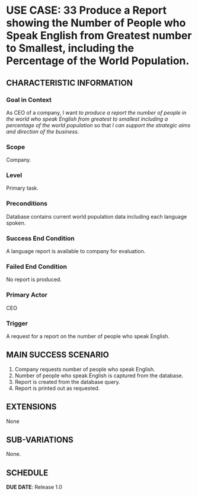 # USE CASE: 33 Produce a Report showing the Number of People who Speak English from Greatest number to Smallest, including the Percentage of the World Population.

## CHARACTERISTIC INFORMATION

### Goal in Context

As CEO of a company, I want *to produce a report the number of people in the world who speak English from greatest to smallest including a percentage of the world population* so that *I can support the strategic aims and direction of the business.*

### Scope

Company.

### Level

Primary task.

### Preconditions

Database contains current world population data including each language spoken.

### Success End Condition

A language report is available to company for evaluation.

### Failed End Condition

No report is produced.

### Primary Actor

CEO

### Trigger

A request for a report on the number of people who speak English.

## MAIN SUCCESS SCENARIO

1. Company requests number of people who speak English.
2. Number of people who speak English is captured from the database.
3. Report is created from the database query.
4. Report is printed out as requested.

## EXTENSIONS

None

## SUB-VARIATIONS

None.

## SCHEDULE

**DUE DATE**: Release 1.0